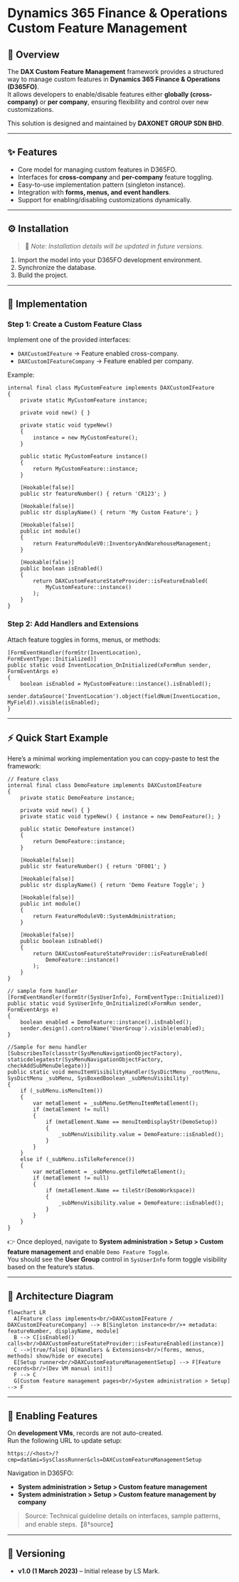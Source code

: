 # Dynamics 365 Finance & Operations Custom Feature Management

## 📌 Overview
The **DAX Custom Feature Management** framework provides a structured way to manage custom features in **Dynamics 365 Finance & Operations (D365FO)**.  
It allows developers to enable/disable features either **globally (cross-company)** or **per company**, ensuring flexibility and control over new customizations.

This solution is designed and maintained by **DAXONET GROUP SDN BHD**.

---

## ✨ Features
- Core model for managing custom features in D365FO.
- Interfaces for **cross-company** and **per-company** feature toggling.
- Easy-to-use implementation pattern (singleton instance).
- Integration with **forms, menus, and event handlers**.
- Support for enabling/disabling customizations dynamically.

---

## ⚙️ Installation
> 📌 *Note: Installation details will be updated in future versions.*

1. Import the model into your D365FO development environment.
2. Synchronize the database.
3. Build the project.

---

## 🚀 Implementation

### Step 1: Create a Custom Feature Class
Implement one of the provided interfaces:
- `DAXCustomIFeature` → Feature enabled cross-company.
- `DAXCustomIFeatureCompany` → Feature enabled per company.

Example:
```xpp
internal final class MyCustomFeature implements DAXCustomIFeature
{
    private static MyCustomFeature instance;

    private void new() { }

    private static void typeNew()
    {
        instance = new MyCustomFeature();
    }

    public static MyCustomFeature instance()
    {
        return MyCustomFeature::instance;
    }

    [Hookable(false)]
    public str featureNumber() { return 'CR123'; }

    [Hookable(false)]
    public str displayName() { return 'My Custom Feature'; }

    [Hookable(false)]
    public int module()
    {
        return FeatureModuleV0::InventoryAndWarehouseManagement;
    }

    [Hookable(false)]
    public boolean isEnabled()
    {
        return DAXCustomFeatureStateProvider::isFeatureEnabled(
            MyCustomFeature::instance()
        );
    }
}
```

### Step 2: Add Handlers and Extensions
Attach feature toggles in forms, menus, or methods:
```xpp
[FormEventHandler(formStr(InventLocation), FormEventType::Initialized)]
public static void InventLocation_OnInitialized(xFormRun sender, FormEventArgs e)
{
    boolean isEnabled = MyCustomFeature::instance().isEnabled();
    sender.dataSource('InventLocation').object(fieldNum(InventLocation, MyField)).visible(isEnabled);
}
```

---

## ⚡ Quick Start Example

Here’s a minimal working implementation you can copy-paste to test the framework:

```xpp
// Feature class
internal final class DemoFeature implements DAXCustomIFeature
{
    private static DemoFeature instance;

    private void new() { }
    private static void typeNew() { instance = new DemoFeature(); }

    public static DemoFeature instance()
    {
        return DemoFeature::instance;
    }

    [Hookable(false)]
    public str featureNumber() { return 'DF001'; }

    [Hookable(false)]
    public str displayName() { return 'Demo Feature Toggle'; }

    [Hookable(false)]
    public int module()
    {
        return FeatureModuleV0::SystemAdministration;
    }

    [Hookable(false)]
    public boolean isEnabled()
    {
        return DAXCustomFeatureStateProvider::isFeatureEnabled(
            DemoFeature::instance()
        );
    }
}

// sample form handler
[FormEventHandler(formStr(SysUserInfo), FormEventType::Initialized)]
public static void SysUserInfo_OnInitialized(xFormRun sender, FormEventArgs e)
{
    boolean enabled = DemoFeature::instance().isEnabled();
    sender.design().controlName('UserGroup').visible(enabled);
}

//Sample for menu handler
[SubscribesTo(classstr(SysMenuNavigationObjectFactory), staticdelegatestr(SysMenuNavigationObjectFactory, checkAddSubMenuDelegate))]
public static void menuItemVisibilityHandler(SysDictMenu _rootMenu, SysDictMenu _subMenu, SysBoxedBoolean _subMenuVisibility)
{
	if (_subMenu.isMenuItem())
	{
		var metaElement = _subMenu.GetMenuItemMetaElement();
		if (metaElement != null)
		{
			if (metaElement.Name == menuItemDisplayStr(DemoSetup))
			{
				_subMenuVisibility.value = DemoFeature::isEnabled();
			}
		}
	}
	else if (_subMenu.isTileReference())
	{
		var metaElement = _subMenu.getTileMetaElement();
		if (metaElement != null)
		{
			if (metaElement.Name == tileStr(DemoWorkspace))
			{
				_subMenuVisibility.value = DemoFeature::isEnabled();
			}
		}
	}
}
```

👉 Once deployed, navigate to **System administration > Setup > Custom feature management** and enable `Demo Feature Toggle`.  
You should see the **User Group** control in `SysUserInfo` form toggle visibility based on the feature’s status.

---

## 🧭 Architecture Diagram

```mermaid
flowchart LR
  A[Feature class implements<br/>DAXCustomIFeature / DAXCustomIFeatureCompany] --> B[Singleton instance<br/>+ metadata: featureNumber, displayName, module]
  B --> C[isEnabled() calls<br/>DAXCustomFeatureStateProvider::isFeatureEnabled(instance)]
  C -->|true/false| D[Handlers & Extensions<br/>(forms, menus, methods) show/hide or execute]
  E[Setup runner<br/>DAXCustomFeatureManagementSetup] --> F[Feature records<br/>(Dev VM manual init)]
  F --> C
  G[Custom feature management pages<br/>System administration > Setup] --> F
```

---

## 🔑 Enabling Features
On **development VMs**, records are not auto-created.  
Run the following URL to update setup:

```
https://<host>/?cmp=dat&mi=SysClassRunner&cls=DAXCustomFeatureManagementSetup
```

Navigation in D365FO:
- **System administration > Setup > Custom feature management**
- **System administration > Setup > Custom feature management by company**

> Source: Technical guideline details on interfaces, sample patterns, and enable steps.【8†source】

---

## 📜 Versioning
- **v1.0 (1 March 2023)** – Initial release by LS Mark.

